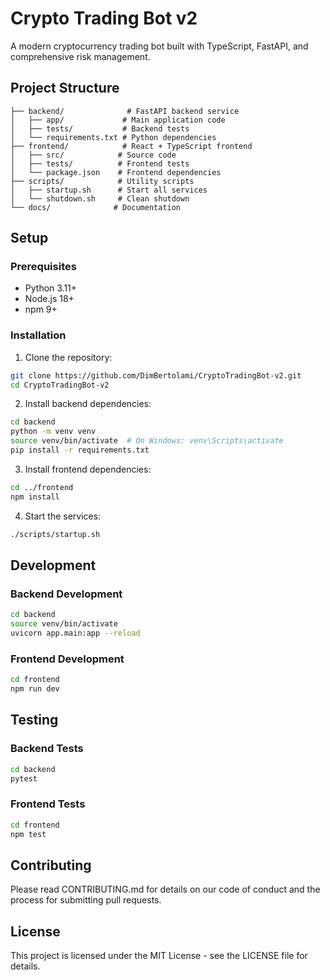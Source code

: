 # Crypto Trading Bot v2

A modern cryptocurrency trading bot built with TypeScript, FastAPI, and comprehensive risk management.

## Project Structure

```
├── backend/              # FastAPI backend service
│   ├── app/             # Main application code
│   ├── tests/           # Backend tests
│   └── requirements.txt # Python dependencies
├── frontend/            # React + TypeScript frontend
│   ├── src/            # Source code
│   ├── tests/          # Frontend tests
│   └── package.json    # Frontend dependencies
├── scripts/            # Utility scripts
│   ├── startup.sh      # Start all services
│   └── shutdown.sh     # Clean shutdown
└── docs/              # Documentation
```

## Setup

### Prerequisites
- Python 3.11+
- Node.js 18+
- npm 9+

### Installation

1. Clone the repository:
```bash
git clone https://github.com/DimBertolami/CryptoTradingBot-v2.git
cd CryptoTradingBot-v2
```

2. Install backend dependencies:
```bash
cd backend
python -m venv venv
source venv/bin/activate  # On Windows: venv\Scripts\activate
pip install -r requirements.txt
```

3. Install frontend dependencies:
```bash
cd ../frontend
npm install
```

4. Start the services:
```bash
./scripts/startup.sh
```

## Development

### Backend Development
```bash
cd backend
source venv/bin/activate
uvicorn app.main:app --reload
```

### Frontend Development
```bash
cd frontend
npm run dev
```

## Testing

### Backend Tests
```bash
cd backend
pytest
```

### Frontend Tests
```bash
cd frontend
npm test
```

## Contributing

Please read CONTRIBUTING.md for details on our code of conduct and the process for submitting pull requests.

## License

This project is licensed under the MIT License - see the LICENSE file for details.